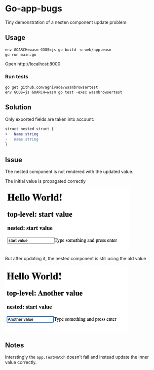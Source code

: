 # Go-app-bugs

Tiny demonstration of a nesten component update problem

## Usage

```shell
env GOARCH=wasm GOOS=js go build -o web/app.wasm
go run main.go
```

Open http://localhost:8000

### Run tests

```shell
go get github.com/agnivade/wasmbrowsertest
env GOOS=js GOARCH=wasm go test -exec wasmbrowsertest
```

## Solution

Only exported fields are taken into account:


```diff
struct nested struct {
+	Name string
-	name string
}
```

## Issue

The nested component is not rendered with the updated value.

The initial value is propagated correctly

![Start](./start.png)

But after updating it, the nested component is still using the old value

![End](./end.png)


## Notes

Interstingly the `app.TestMatch` doesn't fail and instead update the inner value correctly.
